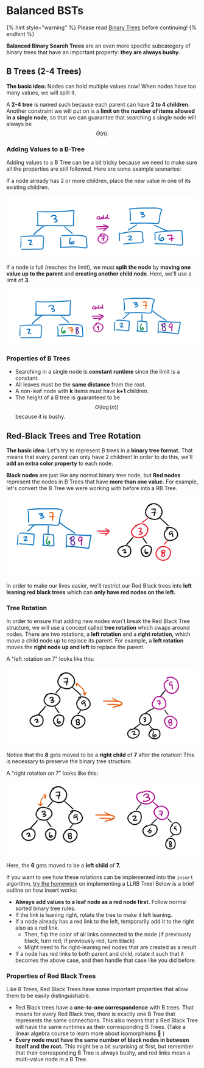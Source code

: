 # Balanced BSTs

{% hint style="warning" %}
Please read [Binary Trees](./) before continuing!
{% endhint %}

**Balanced Binary Search Trees** are an even more specific subcategory of binary trees that have an important property: **they are always bushy.** 

## B Trees \(2-4 Trees\)

**The basic idea:** Nodes can hold multiple values now! When nodes have too many values, we will split it.

A **2-4 tree** is named such because each parent can have **2 to 4 children.** Another constraint we will put on is a **limit on the** **number of items allowed in a single node**, so that we can guarantee that searching a single node will always be $$\Theta(n).$$ 

### **Adding Values to a B-Tree**

Adding values to a B Tree can be a bit tricky because we need to make sure all the properties are still followed. Here are some example scenarios:

If a node already has 2 or more children, place the new value in one of its existing children.

![](../../.gitbook/assets/image%20%2842%29.png)

If a node is full \(reaches the limit\), we must **split the node** by **moving one value up to the parent** and **creating another child node**. Here, we'll use a limit of **3**.

![](../../.gitbook/assets/image.png)

### Properties of B Trees

* Searching in a single node is **constant runtime** since the limit is a constant.
* All leaves must be the **same distance** from the root. 
* A non-leaf node with **k** items must have **k+1** children.
* The height of a B tree is guaranteed to be $$\Theta(\log(n))$$ because it is bushy.

## Red-Black Trees and Tree Rotation

**The basic idea:** Let's try to represent B trees in a **binary tree format.** That means that every parent can only have 2 children! In order to do this, we'll **add an extra color property** to each node.

**Black nodes** are just like any normal binary tree node, but **Red nodes** represent the nodes in B Trees that have **more than one value.** For example, let's convert the B Tree we were working with before into a RB Tree.

![](../../.gitbook/assets/image%20%2860%29.png)

In order to make our lives easier, we'll restrict our Red Black trees into **left leaning red black trees** which can **only have red nodes on the left.** 

### **Tree Rotation**

In order to ensure that adding new nodes won't break the Red Black Tree structure, we will use a concept called **tree rotation** which swaps around nodes. There are two rotations, a **left rotation** and a **right rotation,** which move a child node up to replace its parent. For example, a **left rotation** moves the **right node up and left** to replace the parent.

A "left rotation on 7" looks like this:

![](../../.gitbook/assets/image%20%2890%29.png)

Notice that the **8** gets moved to be a **right child** of **7** after the rotation! This is necessary to preserve the binary tree structure.

A "right rotation on 7" looks like this:

![](../../.gitbook/assets/image%20%2832%29.png)

Here, the **6** gets moved to be a **left child** of **7.**

If you want to see how these rotations can be implemented into the `insert` algorithm, [try the homework](https://inst.eecs.berkeley.edu/~cs61b/sp20/materials/hw/hw8/index.html) on implementing a LLRB Tree! Below is a brief outline on how insert works:

* **Always add values to a leaf node as a red node first.** Follow normal sorted binary tree rules.
* If the link is leaning right, rotate the tree to make it left leaning.
* If a node already has a red link to the left, temporarily add it to the right also as a red link.
  * Then, flip the color of all links connected to the node \(if previously black, turn red; if previously red, turn black\)
  * Might need to fix right-leaning red nodes that are created as a result
* If a node has red links to both parent and child, rotate it such that it becomes the above case, and then handle that case like you did before.

### Properties of Red Black Trees

Like B Trees, Red Black Trees have some important properties that allow them to be easily distinguishable.

* Red Black trees have a **one-to-one correspondence** with B trees. That means for every Red Black tree, there is exactly one B Tree that represents the same connections. This also means that a Red Black Tree will have the same runtimes as their corresponding B Trees. \(Take a linear algebra course to learn more about isomorphisms 🙂 \)
* **Every node must have the same number of black nodes in between itself and the root.** This might be a bit surprising at first, but remember that their corresponding B Tree is always bushy, and red links mean a multi-value node in a B Tree.

